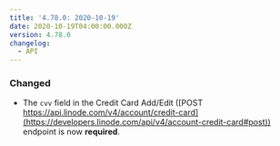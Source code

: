 ```yaml
---
title: '4.78.0: 2020-10-19'
date: 2020-10-19T04:00:00.000Z
version: 4.78.0
changelog:
  - API
---
```


### Changed
- The `cvv` field in the Credit Card Add/Edit ([POST
https://api.linode.com/v4/account/credit-card](https://developers.linode.com/api/v4/account-credit-card#post)) endpoint is now **required**. 
